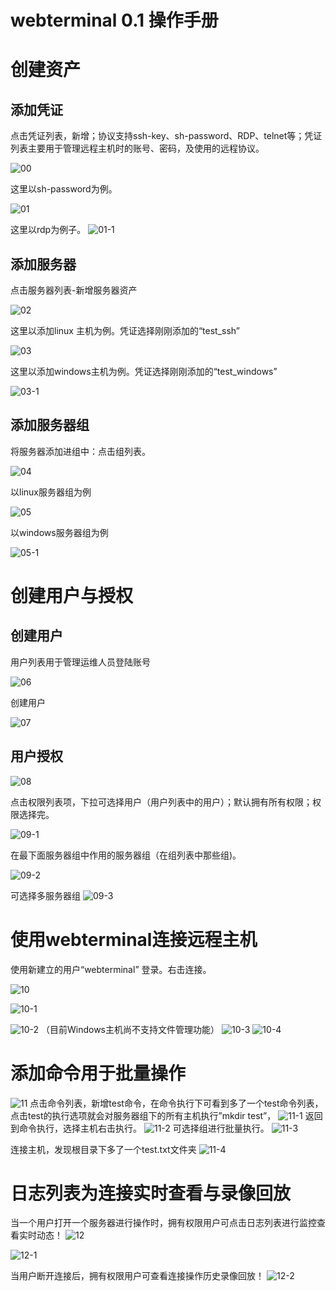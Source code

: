 # webterminal 0.1 操作手册

# 创建资产

## 添加凭证
点击凭证列表，新增；协议支持ssh-key、sh-password、RDP、telnet等；凭证列表主要用于管理远程主机时的账号、密码，及使用的远程协议。

![00](./img/00.png  "00")

这里以sh-password为例。

![01](./img/01.png  "01")

这里以rdp为例子。
![01-1](./img/01-1.png  "01-1")

## 添加服务器

点击服务器列表-新增服务器资产

![02](./img/02.png  "02")

这里以添加linux 主机为例。凭证选择刚刚添加的“test_ssh”

![03](./img/03.png  "03")

这里以添加windows主机为例。凭证选择刚刚添加的“test_windows”

![03-1](./img/03-1.png  "03-1")

## 添加服务器组
将服务器添加进组中：点击组列表。

![04](./img/04.png  "04")

以linux服务器组为例

![05](./img/05.png  "05")

以windows服务器组为例

![05-1](./img/05-1.png  "05-1")

# 创建用户与授权

## 创建用户
用户列表用于管理运维人员登陆账号

![06](./img/06.png  "06")

创建用户

![07](./img/07.png  "07")


## 用户授权

![08](./img/08.png  "08")

点击权限列表项，下拉可选择用户（用户列表中的用户）；默认拥有所有权限；权限选择完。

![09-1](./img/09-1.png  "09-1")

在最下面服务器组中作用的服务器组（在组列表中那些组)。

![09-2](./img/09-2.png  "09-2")

可选择多服务器组
![09-3](./img/09-3.png  "09-3")

# 使用webterminal连接远程主机

使用新建立的用户“webterminal” 登录。右击连接。

![10](./img/10.png  "10")

![10-1](./img/10-1.png  "10-1")

![10-2](./img/10-2.png  "10-2")
（目前Windows主机尚不支持文件管理功能）
![10-3](./img/10-3.png  "10-3")
![10-4](./img/10-4.png  "10-4")

# 添加命令用于批量操作

![11](./img/11.png  "11")
点击命令列表，新增test命令，在命令执行下可看到多了一个test命令列表，点击test的执行选项就会对服务器组下的所有主机执行”mkdir test”，
![11-1](./img/11-1.png  "11-1")
返回到命令执行，选择主机右击执行。
![11-2](./img/11-2.png  "11-2")
可选择组进行批量执行。
![11-3](./img/11-3.png  "11-3")

连接主机，发现根目录下多了一个test.txt文件夹
![11-4](./img/11-4.png  "11-4")

# 日志列表为连接实时查看与录像回放

当一个用户打开一个服务器进行操作时，拥有权限用户可点击日志列表进行监控查看实时动态！
![12](./img/12.png  "12")

![12-1](./img/12-1.png  "12-1")

当用户断开连接后，拥有权限用户可查看连接操作历史录像回放！
![12-2](./img/12-2.png  "12-2")

